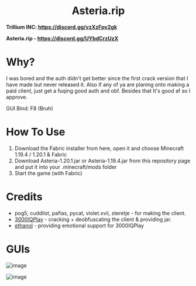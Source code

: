 <h1 align="center">Asteria.rip</h1>

**Trillium INC: https://discord.gg/vzXzFpv2gk**

**Asteria.rip - https://discord.gg/UYbdCrzUzX**

# Why?
I was bored and the auth didn't get better since the first crack version that I have made but never released it. Also if any of ya are planing onto making a paid client, just get a fuqing good auth and obf. Besides that It's good af so I approve.

GUI Bind: F8 (Bruh)

[3000IQPlayA]: https://github.com/3000IQPlay
[ethanolA]: https://github.com/eurquake

# How To Use
1. Download the Fabric installer from here, open it and choose Minecraft 1.19.4 / 1.20.1 & Fabric
2. Download Asteria-1.20.1.jar or Asteria-1.19.4.jar from this repository page and put it into your .minecraft/mods folder
3. Start the game (with Fabric)

# Credits
- pog5, cuddlist, pafias, pycat, violet.xvii, steretje - for making the client.
- [3000IQPlay][3000IQPlayA] - cracking + deobfuscating the client & providing jar.
- [ethanol][ethanolA] - providing emotional support for 3000IQPlay

# GUIs

![image](https://media.discordapp.net/attachments/1139514935743885353/1156605615175647282/image.png?ex=6515946b&is=651442eb&hm=985fce275d31923aa0206dbd644b7300eba5c1efdbb36f84be3d4f78e2a6279b&=&width=1101&height=619)

![image](https://media.discordapp.net/attachments/1144332594482266252/1154876447266193469/image.png?width=857&height=558)
